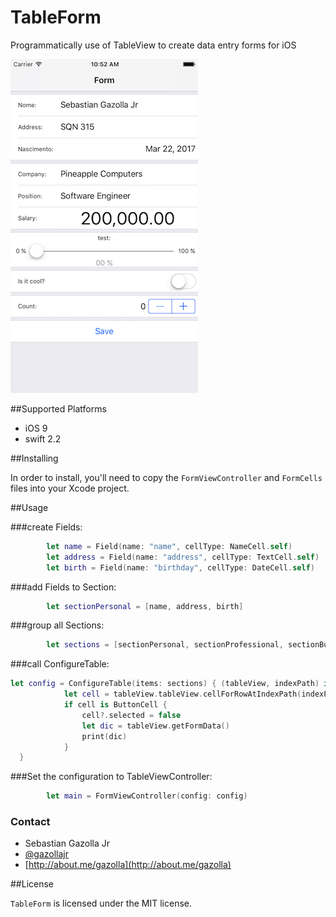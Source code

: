 # TableForm
Programmatically use of TableView to create data entry forms for iOS

![](https://github.com/gazolla/TableForm/raw/master/screenshot.png)

##Supported Platforms

- iOS 9
- swift 2.2

##Installing

In order to install, you'll need to copy the `FormViewController` and `FormCells` files into your Xcode project. 

##Usage

###create Fields:

```swift
        let name = Field(name: "name", cellType: NameCell.self)
        let address = Field(name: "address", cellType: TextCell.self)
        let birth = Field(name: "birthday", cellType: DateCell.self)
```

###add Fields to Section:

```swift
        let sectionPersonal = [name, address, birth]
```

###group all Sections:

```swift
        let sections = [sectionPersonal, sectionProfessional, sectionButton]
```


###call ConfigureTable:

```swift
let config = ConfigureTable(items: sections) { (tableView, indexPath) in
            let cell = tableView.tableView.cellForRowAtIndexPath(indexPath)
            if cell is ButtonCell {
                cell?.selected = false
                let dic = tableView.getFormData()
                print(dic)
            }
  }
```

###Set the configuration to TableViewController:
```swift
        let main = FormViewController(config: config)
```

### Contact

* Sebastian Gazolla Jr
* [@gazollajr](http://twitter.com/gazollajr)
* [http://about.me/gazolla](http://about.me/gazolla)

##License

`TableForm` is licensed under the MIT license.
